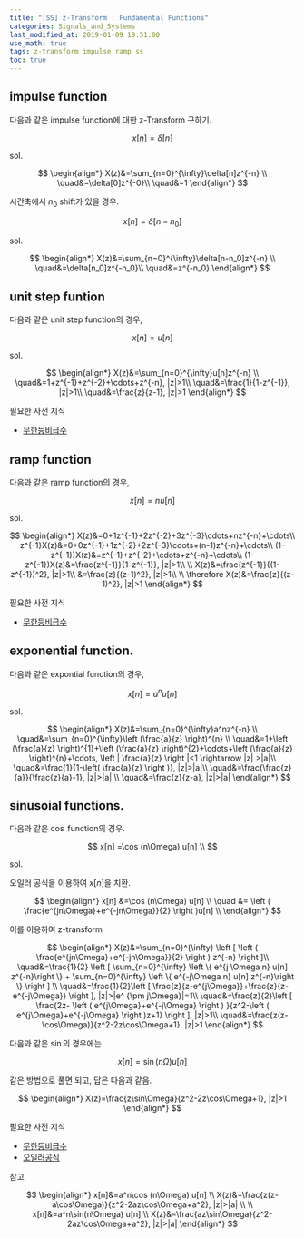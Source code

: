 ```yaml
---
title: "[SS] z-Transform : Fundamental Functions"
categories: Signals_and_Systems
last_modified_at: 2019-01-09 18:51:00
use_math: true
tags: z-transform impulse ramp ss
toc: true
---
```


## impulse function

다음과 같은 impulse function에 대한 z-Transform 구하기.

$$
x[n]=\delta[n]
$$

sol.

$$
\begin{align*}
X(z)&=\sum_{n=0}^{\infty}\delta[n]z^{-n} \\
\quad&=\delta[0]z^{-0}\\
\quad&=1
\end{align*}
$$

시간축에서 $n_0$ shift가 있을 경우.

$$
x[n]=\delta[n-n_0]
$$

sol.

$$
\begin{align*}
X(z)&=\sum_{n=0}^{\infty}\delta[n-n_0]z^{-n} \\
\quad&=\delta[n_0]z^{-n_0}\\
\quad&=z^{-n_0}
\end{align*}
$$

## unit step funtion

다음과 같은 unit step function의 경우,

$$
x[n]=u[n] 
$$

sol.

$$
\begin{align*}
X(z)&=\sum_{n=0}^{\infty}u[n]z^{-n} \\
\quad&=1+z^{-1}+z^{-2}+\cdots+z^{-n}, |z|>1\\
\quad&=\frac{1}{1-z^{-1}}, |z|>1\\
\quad&=\frac{z}{z-1}, |z|>1
\end{align*}
$$

필요한 사전 지식
* [무한등비급수](http://j1w2k3.tistory.com/685)

## ramp function

다음과 같은 ramp function의 경우,

$$
x[n]=nu[n]
$$  

sol.

$$
\begin{align*}
X(z)&=0+1z^{-1}+2z^{-2}+3z^{-3}\cdots+nz^{-n}+\cdots\\
z^{-1}X(z)&=0+0z^{-1}+1z^{-2}+2z^{-3}\cdots+(n-1)z^{-n}+\cdots\\
(1-z^{-1})X(z)&=z^{-1}+z^{-2}+\cdots+z^{-n}+\cdots\\
(1-z^{-1})X(z)&=\frac{z^{-1}}{1-z^{-1}}, |z|>1\\
\\
X(z)&=\frac{z^{-1}}{(1-z^{-1})^2}, |z|>1\\
&=\frac{z}{(z-1)^2}, |z|>1\\
\\
\therefore X(z)&=\frac{z}{(z-1)^2}, |z|>1
\end{align*}
$$

필요한 사전 지식
* [무한등비급수](http://j1w2k3.tistory.com/685)

## exponential function.

다음과 같은 expontial function의 경우,

$$
x[n]=a^n u[n] 
$$

sol.

$$
\begin{align*}
X(z)&=\sum_{n=0}^{\infty}a^nz^{-n} \\
\quad&=\sum_{n=0}^{\infty}\left (\frac{a}{z} \right)^{n} \\
\quad&=1+\left (\frac{a}{z} \right)^{1}+\left (\frac{a}{z} \right)^{2}+\cdots+\left (\frac{a}{z} \right)^{n}+\cdots, \left | \frac{a}{z} \right |<1 \rightarrow |z| >|a|\\
\quad&=\frac{1}{1-\left( \frac{a}{z} \right )}, |z|>|a|\\
\quad&=\frac{\frac{z}{a}}{\frac{z}{a}-1}, |z|>|a| \\
\quad&=\frac{z}{z-a}, |z|>|a|
\end{align*}
$$

## sinusoial functions.

다음과 같은 $\cos$ function의 경우.

$$
x[n] =\cos (n\Omega) u[n] \\
$$

sol.

오일러 공식을 이용하여 $x[n]$을 치환.

$$
\begin{align*}
x[n] &=\cos (n\Omega) u[n] \\
\quad &= \left ( \frac{e^{jn\Omega}+e^{-jn\Omega}}{2} \right )u[n] \\
\end{align*}
$$

이를 이용하여 z-transform

$$
\begin{align*}
X(z)&=\sum_{n=0}^{\infty} \left [ \left ( \frac{e^{jn\Omega}+e^{-jn\Omega}}{2} \right ) z^{-n} \right ]\\
\quad&=\frac{1}{2} \left [ \sum_{n=0}^{\infty} \left \{ e^{j \Omega n} u[n] z^{-n}\right \}  + \sum_{n=0}^{\infty} \left \{ e^{-j\Omega n} u[n] z^{-n}\right \} \right ] \\
\quad&=\frac{1}{2}\left [ \frac{z}{z-e^{j\Omega}}+\frac{z}{z-e^{-j\Omega}} \right ], |z|>|e^ {\pm j\Omega}|=1\\
\quad&=\frac{z}{2}\left [ \frac{2z- \left ( e^{j\Omega}+e^{-j\Omega} \right ) }{z^2-\left ( e^{j\Omega}+e^{-j\Omega} \right )z+1} \right ], |z|>1\\
\quad&=\frac{z(z-\cos\Omega)}{z^2-2z\cos\Omega+1}, |z|>1
\end{align*}
$$

다음과 같은 $\sin$의 경우에는

$$
x[n]=\sin (n\Omega) u[n]
$$

같은 방법으로 풀면 되고, 답은 다음과 같음.

$$
\begin{align*}
X(z)=\frac{z\sin\Omega}{z^2-2z\cos\Omega+1}, |z|>1
\end{align*}
$$

필요한 사전 지식
* [무한등비급수](http://j1w2k3.tistory.com/685)
* [오일러공식](http://www.ktword.co.kr/word/abbr_view.php?m_temp1=3767)

참고

$$
\begin{align*}
x[n]&=a^n\cos (n\Omega) u[n] \\
X(z)&=\frac{z(z-a\cos\Omega)}{z^2-2az\cos\Omega+a^2}, |z|>|a| \\
\\
x[n]&=a^n\sin(n\Omega) u[n] \\
X(z)&=\frac{az\sin\Omega}{z^2-2az\cos\Omega+a^2}, |z|>|a|
\end{align*}
$$

